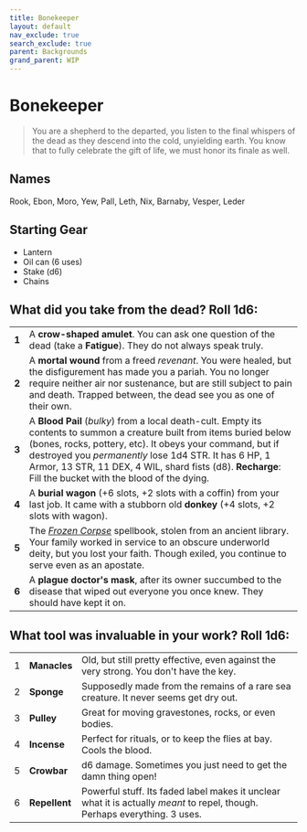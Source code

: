 ```yaml
---
title: Bonekeeper
layout: default
nav_exclude: true
search_exclude: true
parent: Backgrounds
grand_parent: WIP
---
```


# Bonekeeper

> You are a shepherd to the departed, you listen to the final whispers of the dead as they descend into the cold, unyielding earth. You know that to fully celebrate the gift of life, we must honor its finale as well. 

## Names

Rook, Ebon, Moro, Yew, Pall, Leth, Nix, Barnaby, Vesper, Leder

## Starting Gear

- Lantern
- Oil can (6 uses)
- Stake (d6)
- Chains

## What did you take from the dead? Roll 1d6:

|       |                                                                                                                                                                                                                                                                                                                                                                                 |
| ----- | ------------------------------------------------------------------------------------------------------------------------------------------------------------------------------------------------------------------------------------------------------------------------------------------------------------------------------------------------------------------------------- |
| **1** | A **crow-shaped amulet**. You can ask one question of the dead (take a **Fatigue**). They do not always speak truly.                                                                                                                                                                                                                                                    |
| **2** | A **mortal wound** from a freed _revenant_. You were healed, but the disfigurement has made you a pariah. You no longer require neither air nor sustenance, but are still subject to pain and death. Trapped between, the dead see you as one of their own.                                          |     
| **3** | A **Blood Pail** (_bulky_) from a local death-cult. Empty its contents to summon a creature built from items buried below (bones, rocks, pottery, etc). It obeys your command, but if destroyed you _permanently_ lose 1d4 STR. It has 6 HP, 1 Armor, 13 STR, 11 DEX, 4 WIL, shard fists (d8). **Recharge**: Fill the bucket with the blood of the dying. |     
| **4** | A **burial wagon** (+6 slots, +2 slots with a coffin) from your last job. It came with a stubborn old **donkey** (+4 slots, +2 slots with wagon).                                                  |     
| **5** | The [_Frozen Corpse_](https://cairnrpg.com/resources/more-spellbooks/#frozen-corpse) spellbook, stolen from an ancient library. Your family worked in service to an obscure underworld deity, but you lost your faith. Though exiled, you continue to serve even as an apostate.                                                                                                        |     
| **6** | A **plague doctor's mask**, after its owner succumbed to the disease that wiped out everyone you once knew. They should have kept it on.                                                                                                                                                                                                                                          |

## What tool was invaluable in your work? Roll 1d6:

|     |               |                                                                                                                            |
| --- | ------------- | -------------------------------------------------------------------------------------------------------------------------- |
| 1   | **Manacles**  | Old, but still pretty effective, even against the very strong. You don't have the key.                                     |
| 2   | **Sponge**    | Supposedly made from the remains of a rare sea creature. It never seems get dry out.                                       |
| 3   | **Pulley**    | Great for moving gravestones, rocks, or even bodies.                                                                       |
| 4   | **Incense**   | Perfect for rituals, or to keep the flies at bay. Cools the blood.                                                         |
| 5   | **Crowbar**   | d6 damage. Sometimes you just need to get the damn thing open!                                                             |
| 6   | **Repellent** | Powerful stuff. Its faded label makes it unclear what it is actually _meant_ to repel, though. Perhaps everything. 3 uses. |

